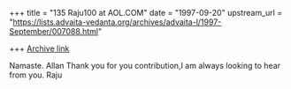 +++
title = "135 Raju100 at AOL.COM"
date = "1997-09-20"
upstream_url = "https://lists.advaita-vedanta.org/archives/advaita-l/1997-September/007088.html"

+++
[Archive link](https://lists.advaita-vedanta.org/archives/advaita-l/1997-September/007088.html)

Namaste. Allan
Thank you for you contribution,I am always looking to hear from you. Raju


